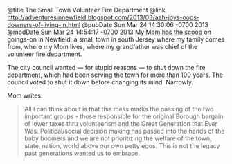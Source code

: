 @title The Small Town Volunteer Fire Department
@link http://adventuresinnewfield.blogspot.com/2013/03/aah-joys-oops-downers-of-living-in.html
@pubDate Sun Mar 24 14:30:06 -0700 2013
@modDate Sun Mar 24 14:54:17 -0700 2013
My <a href="http://adventuresinnewfield.blogspot.com/2013/03/aah-joys-oops-downers-of-living-in.html">Mom has the scoop</a> on goings-on in Newfield, a small town in south Jersey where my family comes from, where my Mom lives, where my grandfather was chief of the volunteer fire department.

The city council wanted — for stupid reasons — to shut down the fire department, which had been serving the town for more than 100 years. The council voted to shut it down before changing its mind. Narrowly.

Mom writes:

>All I can think about is that this mess marks the passing of the two important groups - those responsible for the original Borough bargain of lower taxes thru volunteerism and the Great Generation that Ever Was.  Political/social decision making has passed into the hands of the baby boomers and we are not prioritizing the welfare of the town, state, nation, world above our own petty egos. This is not the legacy past generations wanted us to embrace.
